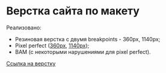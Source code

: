 # Верстка сайта по макету

Реализовано:
- Резиновая верстка с двумя breakpoints - 360px, 1140px;
- Pixel perfect ([360px](https://dbb1703.github.io/Landing_Portfolio/src/pixel-perfect/Home-page-360px.png), [1140px](https://dbb1703.github.io/Landing_Portfolio/src/pixel-perfect/Home-page-1140px.png));
- BAM (с некоторыми нарушениями для pixel perfect). 

[Ссылка на верстку](https://dbb1703.github.io/Landing_Portfolio/dist/index.html)

